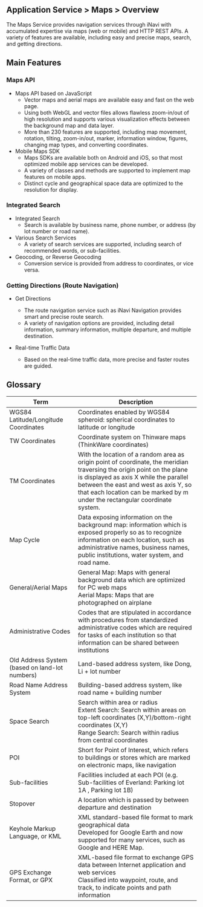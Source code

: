 
## Application Service > Maps > Overview

The Maps Service provides navigation services through iNavi with accumulated expertise via maps (web or mobile) and HTTP REST APIs. 
A variety of features are available, including easy and precise maps, search, and getting directions. 

## Main Features


### Maps API

- Maps API based on JavaScript 
    - Vector maps and aerial maps are available easy and fast on the web page.
    - Using both WebGL and vector files allows flawless zoom-in/out of high resolution and supports various visualization effects between the background map and data layer.  
    - More than 230 features are supported, including map movement, rotation, tilting, zoom-in/out, marker, information window, figures, changing map types, and converting coordinates. 
- Mobile Maps SDK 
    - Maps SDKs are available both on Android and iOS, so that most optimized mobile app services can be developed. 
    - A variety of classes and methods are supported to implement map features on mobile apps. 
    - Distinct cycle and geographical space data are optimized to the resolution for display.   

### Integrated Search

- Integrated Search 
    - Search is available by business name, phone number, or address (by lot number or road name). 
- Various Search Services
    - A variety of search services are supported, including search of recommended words, or sub-facilities. 
- Geocoding, or Reverse Geocoding
    - Conversion service is provided from address to coordinates, or vice versa.  

### Getting Directions (Route Navigation)  

- Get Directions 
    - The route navigation service such as iNavi Navigation provides smart and precise route search. 
    - A variety of navigation options are provided, including detail information, summary information, multiple departure, and multiple destination. 
    
- Real-time Traffic Data 
    - Based on the real-time traffic data, more precise and faster routes are guided. 


## Glossary

|Term| Description |
|---|---|
| WGS84 Latitude/Longitude Coordinates | Coordinates enabled by WGS84 spheroid: spherical coordinates to latitude or longitude |
| TW Coordinates | Coordinate system on Thinware maps (ThinkWare coordinates) |
| TM Coordinates | With the location of a random area as origin point of coordinate, the meridian traversing the origin point on the plane is displayed as axis X while the parallel between the east and west as axis Y, so that each location can be marked by m under the rectangular coordinate system. |
| Map Cycle | Data exposing information on the background map: information which is exposed properly so as to recognize information on each location, such as administrative names, business names, public institutions, water system, and road name. |
| General/Aerial Maps | General Map: Maps with general background data which are optimized for PC web maps  <br>Aerial Maps: Maps that are photographed on airplane <br>
| Administrative Codes | Codes that are stipulated in accordance with procedures from standardized administrative codes which are required for tasks of each institution so that information can be shared between institutions |
| Old Address System (based on land-lot numbers) | Land-based address system, like Dong, Li + lot number |
| Road Name Address System | Building-based address system, like road name + building number |
| Space Search | Search within area or radius <br>Extent Search: Search within areas on top-left coordinates (X,Y)/bottom-right coordinates (X,Y) <br>Range Search: Search within radius from central coordinates |
| POI | Short for Point of Interest, which refers to buildings or stores which are marked on electronic maps, like navigation  |
| Sub-facilities | Facilities included at each POI (e.g. Sub-facilities of Everland: Parking lot 1A , Parking lot 1B) |
| Stopover | A location which is passed by between departure and destination |
| Keyhole Markup Language, or KML | XML standard-based file format to mark geographical data <br>Developed for Google Earth and now supported for many services, such as Google and HERE Map.  |
| GPS Exchange Format, or GPX | XML-based file format to exchange GPS data between Internet application and web services  <br>Classified into waypoint, route, and track, to indicate points and path information  |